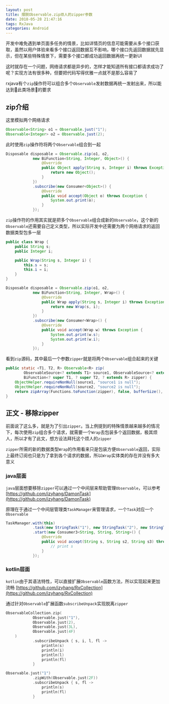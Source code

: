 ```yaml
---
layout: post
title: 摆脱Observable.zip烦人的zipper参数
date: 2018-05-28 21:47:16
tags: RxJava
categories: Android
---
```


开发中难免遇到单页面多任务的情景，比如详情页的信息可能需要从多个接口获取，虽然以用户体验来看多个接口返回数据互不影响，哪个接口先返回数据就先显示，但在某些特殊情景下，需要多个接口都成功返回数据再统一更新UI

这时就存在一个问题，网络请求都是异步的，怎样才能知道所有接口都请求成功了呢？实现方法有很多种，但要把代码写得优雅一点就不是那么容易了

rxjava有个`zip`操作符可以组合多个`Observable`发射数据再统一发射出来，所以能达到此类场景的要求

<!-- More -->

## zip介绍

这里模拟两个网络请求
```java
Observable<String> o1 = Observable.just("1");
Observable<Integer> o2 = Observable.just(2);
```

此时使用`zip`操作符将两个`Observable`组合到一起
```java
Disposable disposable = Observable.zip(o1, o2,
            new BiFunction<String, Integer, Object>() {
                @Override
                public Object apply(String s, Integer i) throws Exception {
                    return new Object();
                }
            })
            .subscribe(new Consumer<Object>() {
                @Override
                public void accept(Object o) throws Exception {
                    System.out.print(o);
                }
            });
```

`zip`操作符的作用其实就是把多个`Observable`组合成新的`Observable`，这个新的`Observable`还需要自己定义类型，所以实际开发中还需要为两个网络请求的返回数据类型包多一层
```java
public class Wrap {
    public String s;
    public Integer i;

    public Wrap(String s, Integer i) {
        this.s = s;
        this.i = i;
    }
}

Disposable disposable = Observable.zip(o1, o2,
            new BiFunction<String, Integer, Wrap>() {
                @Override
                public Wrap apply(String s, Integer i) throws Exception {
                    return new Wrap(s, i);
                }
            })
            .subscribe(new Consumer<Wrap>() {
                @Override
                public void accept(Wrap w) throws Exception {
                    System.out.print(w.s);
                    System.out.print(w.i);
                }
            });
```

看到`zip`源码，其中最后一个参数`zipper`就是将两个`Observable`组合起来的关键
```java
public static <T1, T2, R> Observable<R> zip(
        ObservableSource<? extends T1> source1, ObservableSource<? extends T2> source2,
        BiFunction<? super T1, ? super T2, ? extends R> zipper) {
    ObjectHelper.requireNonNull(source1, "source1 is null");
    ObjectHelper.requireNonNull(source2, "source2 is null");
    return zipArray(Functions.toFunction(zipper), false, bufferSize(), source1, source2);
}
```

## 正文 - 移除zipper

前面说了这么多，就是为了引出`zipper`。当上例提到的特殊情景越来越多的情况下，每次使用`zip`组合多个请求，就需要一个`Wrap`去包装多个返回数据，极其烦人，所以才有了此文，想方设法拜托这个烦人的`zipper`

`zipper`所需的新的数据类型`Wrap`的作用看来只是包装方便`Observable`返回，实际上最终订阅也只是为了拿到各个请求的数据，所以`Wrap`实体类的存在并没有多大意义

### java层面

`java`层面想要移除`zipper`可以通过一个中间层来帮助管理`Observable`，可以参考[https://github.com/izyhang/DamonTask](https://github.com/izyhang/DamonTask)

原理在于通过一个中间层管理类`TaskManager`来管理请求，一个`Task`对应一个`Observable`
```java
TaskManager.with(this)
            .task(new StringTask("1"), new StringTask("2"), new StringTask("3"))
            .start(new Consumer3<String, String, String>() {
                @Override
                public void accept(String s, String s2, String s3) throws Exception {
                    // print s
                }
            });
```

### kotlin层面

`kotlin`由于其语法特性，可以直接扩展`Observable`函数方法，所以实现起来更加流畅
[https://github.com/izyhang/RxCollection](https://github.com/izyhang/RxCollection)

通过针对`Observable`扩展函数`subscribeUnpack`实现脱离`zipper`
```kotlin
ObservableCollection.zip(
            Observable.just("1"),
            Observable.just(2),
            Observable.just(3L),
            Observable.just(4F)
    )
            .subscribeUnpack { s, i, l, fl ->
                println(s)
                println(i)
                println(l)
                println(fl)
            }

Observable.just("1")
            .zipWith(Observable.just(2F))
            .subscribeUnpack { s, fl ->
                println(s)
                println(fl)
            }
```